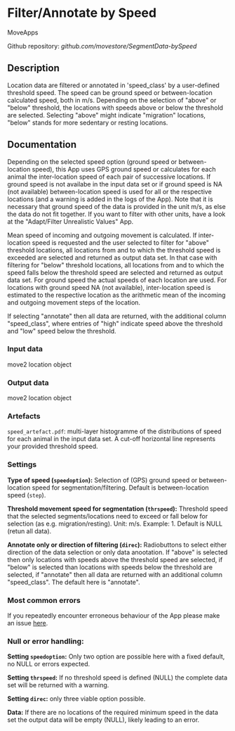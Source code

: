 # Filter/Annotate by Speed
MoveApps

Github repository: *github.com/movestore/SegmentData-bySpeed*

## Description
Location data are filtered or annotated in 'speed_class' by a user-defined threshold speed. The speed can be ground speed or between-location calculated speed, both in m/s. Depending on the selection of "above" or "below" threshold, the locations with speeds above or below the threshold are selected. Selecting "above" might indicate "migration" locations, "below" stands for more sedentary or resting locations. 

## Documentation
Depending on the selected speed option (ground speed or between-location speed), this App uses GPS ground speed or calculates for each animal the inter-location speed of each pair of successive locations. If ground speed is not availabe in the input data set or if ground speed is NA (not available) between-location speed is used for all or the respective locations (and a warning is added in the logs of the App). Note that it is necessary that ground speed of the data is provided in the unit m/s, as else the data do not fit together. If you want to filter with other units, have a look at the "Adapt/Filter Unrealistic Values" App.

Mean speed of incoming and outgoing movement is calculated. If inter-location speed is requested and the user selected to filter for "above" threshold locations, all locations from and to which the threshold speed is exceeded are selected and returned as output data set. In that case with filtering for "below" threshold locations, all locations from and to which the speed falls below the threshold speed are selected and returned as output data set. For ground speed the actual speeds of each location are used. For locations with ground speed NA (not available), inter-location speed is estimated to the respective location as the arithmetic mean of the incoming and outgoing movement steps of the location.

If selecting "annotate" then all data are returned, with the additional column "speed_class", where entries of "high" indicate speed above the threshold and "low" speed below the threshold.

### Input data
move2 location object

### Output data
move2 location object

### Artefacts
`speed_artefact.pdf`: multi-layer histogramme of the distributions of speed for each animal in the input data set. A cut-off horizontal line represents your provided threshold speed.

### Settings
**Type of speed (`speedoption`):** Selection of (GPS) ground speed or between-location speed for segmentation/filtering. Default is between-location speed (`step`).

**Threshold movement speed for segmentation (`thrspeed`):** Threshold speed that the selected segments/locations need to exceed or fall below for selection (as e.g. migration/resting). Unit: m/s. Example: 1. Default is NULL (retun all data).

**Annotate only or direction of filtering (`direc`):** Radiobuttons to select either direction of the data selection or only data anootation. If "above" is selected then only locations with speeds above the threshold speed are selected, if "below" is selected than locations with speeds below the threshold are selected, if "annotate" then all data are returned with an additional column "speed_class". The default here is "annotate".

### Most common errors
If you repeatedly encounter erroneous behaviour of the App please make an issue [here](https://github.com/movestore/SegmentData-bySpeed/issues).

### Null or error handling:
**Setting `speedoption`:** Only two option are possible here with a fixed default, no NULL or errors expected.

**Setting `thrspeed`:** If no threshold speed is defined (NULL) the complete data set will be returned with a warning.

**Setting `direc`:** only three viable option possible.

**Data:** If there are no locations of the required minimum speed in the data set the output data will be empty (NULL), likely leading to an error.
